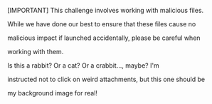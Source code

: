 [IMPORTANT] This challenge involves working with malicious files.

 While we have done our best to ensure that these files cause no

 malicious impact if launched accidentally, please be careful when

 working with them.

 Is this a rabbit? Or a cat? Or a crabbit..., maybe? I'm

 instructed not to click on weird attachments, but this one should be

 my background image for real!
